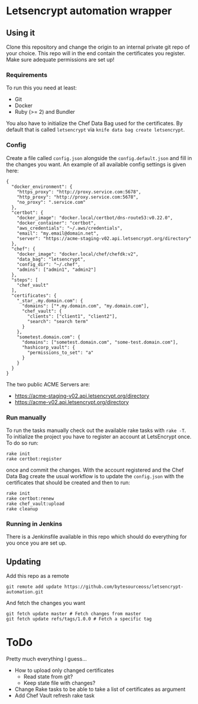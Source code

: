 # Letsencrypt automation wrapper

## Using it

Clone this repository and change the origin to an internal private git repo of your choice. This repo will in the end contain the certificates you register. Make sure adequate permissions are set up!

### Requirements

To run this you need at least:

  * Git
  * Docker
  * Ruby (>= 2) and Bundler

You also have to initialize the Chef Data Bag used for the certificates. By default that is called `letsencrypt` via `knife data bag create letsencrypt`.

### Config

Create a file called `config.json` alongside the `config.default.json` and fill in the changes you want. An example of all available config settings is given here:

```
{
  "docker_environment": {
    "https_proxy": "http://proxy.service.com:5678",
    "http_proxy": "http://proxy.service.com:5678",
    "no_proxy": ".service.com"
  },
  "certbot": {
    "docker_image": "docker.local/certbot/dns-route53:v0.22.0",
    "docker_container": "certbot",
    "aws_credentials": "~/.aws/credentials",
    "email": "my.email@domain.net",
    "server": "https://acme-staging-v02.api.letsencrypt.org/directory"
  },
  "chef": {
    "docker_image": "docker.local/chef/chefdk:v2",
    "data_bag": "letsencrypt",
    "config_dir": "~/.chef",
    "admins": ["admin1", "admin2"]
  },
  "steps": [
    "chef_vault"
  ],
  "certificates": {
    "_star_.my.domain.com": {
      "domains": ["*.my.domain.com", "my.domain.com"],
      "chef_vault": {
        "clients": ["client1", "client2"],
        "search": "search term"
      }
    },
    "sometest.domain.com": {
      "domains": ["sometest.domain.com", "some-test.domain.com"],
      "hashicorp_vault": {
        "permissions_to_set": "a"
      }
    }
  }
}
```

The two public ACME Servers are:

  * https://acme-staging-v02.api.letsencrypt.org/directory
  * https://acme-v02.api.letsencrypt.org/directory

### Run manually

To run the tasks manually check out the available rake tasks with `rake -T`. To initialize the project you have to register an account at LetsEncrypt once. To do so run:

```
rake init
rake certbot:register
```

once and commit the changes. With the account registered and the Chef Data Bag create the usual workflow is to update the `config.json` with the certificates that should be created and then to run:

```
rake init
rake certbot:renew
rake chef_vault:upload
rake cleanup
```

### Running in Jenkins

There is a Jenkinsfile available in this repo which should do everything for you once you are set up.

## Updating

Add this repo as a remote

```
git remote add update https://github.com/bytesourceoss/letsencrypt-automation.git
```

And fetch the changes you want

```
git fetch update master # Fetch changes from master
git fetch update refs/tags/1.0.0 # Fetch a specific tag
```

# ToDo

Pretty much everything I guess...

  * How to upload only changed certificates
    * Read state from git?
    * Keep state file with changes?
  * Change Rake tasks to be able to take a list of certificates as argument
  * Add Chef Vault refresh rake task
